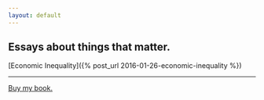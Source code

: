 ```yaml
---
layout: default
---
```


## Essays about things that matter.

[Economic Inequality]({% post_url 2016-01-26-economic-inequality %})
<hr>

<script src="https://gumroad.com/js/gumroad.js"></script>
<a href="https://gum.co/learntolaunch">Buy my book.</a>
